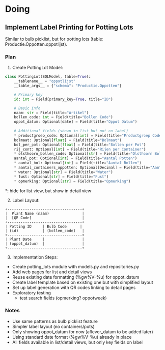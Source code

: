 # Doing

## Implement Label Printing for Potting Lots

Similar to bulb picklist, but for potting lots (table: Productie.Oppotten.oppotlijst).

### Plan

1. Create PottingLot Model:

```python
class PottingLot(SQLModel, table=True):
    __tablename__ = "oppotlijst"
    __table_args__ = {"schema": "Productie.Oppotten"}

    # Primary key
    id: int = Field(primary_key=True, title="ID")

    # Basic info
    naam: str = Field(title="Artikel")
    bollen_code: int = Field(title="Bollen Code")
    oppot_datum: Optional[date] = Field(title="Oppot Datum")
    
    # Additional fields (shown in list but not on label)
    * productgroep_code: Optional[int] = Field(title="Productgroep Code")
    bolmaat: Optional[float] = Field(title="Bolmaat")
    bol_per_pot: Optional[float] = Field(title="Bollen per Pot")
    rij_cont: Optional[int] = Field(title="Rijen per Container")
    * olsthoorn_bollen_code: Optional[str] = Field(title="Olsthoorn Bollen Code")
    aantal_pot: Optional[int] = Field(title="Aantal Potten")
    * aantal_bol: Optional[int] = Field(title="Aantal Bollen")
    * aantal_containers_oppotten: Optional[Decimal] = Field(title="Aantal Containers")
    * water: Optional[str] = Field(title="Water")
    * fust: Optional[str] = Field(title="Fust")
    * opmerking: Optional[str] = Field(title="Opmerking")
```

*: hide for list view, but show in detail view

2. Label Layout:

```
+----------------------------------+
|  Plant Name (naam)               |
|  [QR Code]                       |
+----------------------------------+
| Potting ID     | Bulb Code      |
| (id)           | (bollen_code)   |
+----------------------------------+
| Plant Date     |                 |
| (oppot_datum)  |                 |
+----------------------------------+
```

3. Implementation Steps:

- Create potting_lots module with models.py and repositories.py
- Add web pages for list and detail views
- Reuse existing date formatting (%gw%V-%u) for oppot_datum
- Create label template based on existing one but with simplified layout
- Set up label generation with QR codes linking to detail pages
- Exploratory testing
  - test search fields (opmerking? oppotweek)

### Notes

- Use same patterns as bulb picklist feature
- Simpler label layout (no containers/pots)
- Only showing oppot_datum for now (aflever_datum to be added later)
- Using standard date format (%gw%V-%u) already in place
- All fields available in list/detail views, but only key fields on label
